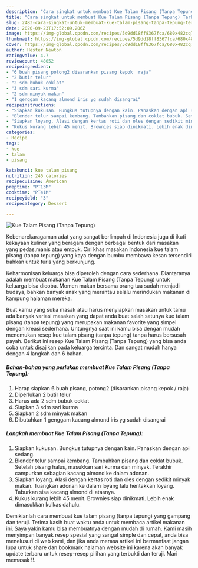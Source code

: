 ```yaml
---
description: "Cara singkat untuk membuat Kue Talam Pisang (Tanpa Tepung) Terbukti"
title: "Cara singkat untuk membuat Kue Talam Pisang (Tanpa Tepung) Terbukti"
slug: 2483-cara-singkat-untuk-membuat-kue-talam-pisang-tanpa-tepung-terbukti
date: 2020-09-23T17:52:09.206Z
image: https://img-global.cpcdn.com/recipes/5d9dd18ff8367fca/680x482cq70/kue-talam-pisang-tanpa-tepung-foto-resep-utama.jpg
thumbnail: https://img-global.cpcdn.com/recipes/5d9dd18ff8367fca/680x482cq70/kue-talam-pisang-tanpa-tepung-foto-resep-utama.jpg
cover: https://img-global.cpcdn.com/recipes/5d9dd18ff8367fca/680x482cq70/kue-talam-pisang-tanpa-tepung-foto-resep-utama.jpg
author: Hester Newton
ratingvalue: 4.7
reviewcount: 48052
recipeingredient:
- "6 buah pisang potong2 disarankan pisang kepok  raja"
- "2 butir telur"
- "2 sdm bubuk coklat"
- "3 sdm sari kurma"
- "2 sdm minyak makan"
- "1 genggam kacang almond iris yg sudah disangrai"
recipeinstructions:
- "Siapkan kukusan. Bungkus tutupnya dengan kain. Panaskan dengan api sedang."
- "Blender telur sampai kembang. Tambahkan pisang dan coklat bubuk. Setelah pisang halus, masukkan sari kurma dan minyak. Terakhir campurkan sebagian kacang almond ke dalam adonan."
- "Siapkan loyang. Alasi dengan kertas roti dan oles dengan sedikit minyak makan. Tuangkan adonan ke dalam loyang lalu hentakkan loyang. Taburkan sisa kacang almond di atasnya."
- "Kukus kurang lebih 45 menit. Brownies siap dinikmati. Lebih enak dimasukkan kulkas dahulu."
categories:
- Recipe
tags:
- kue
- talam
- pisang

katakunci: kue talam pisang 
nutrition: 246 calories
recipecuisine: American
preptime: "PT13M"
cooktime: "PT41M"
recipeyield: "3"
recipecategory: Dessert

---
```



![Kue Talam Pisang (Tanpa Tepung)](https://img-global.cpcdn.com/recipes/5d9dd18ff8367fca/680x482cq70/kue-talam-pisang-tanpa-tepung-foto-resep-utama.jpg)

Kebenarekaragaman adat yang sangat berlimpah di Indonesia juga di ikuti kekayaan kuliner yang beragam dengan berbagai bentuk dari masakan yang pedas,manis atau empuk. Ciri khas masakan Indonesia kue talam pisang (tanpa tepung) yang kaya dengan bumbu membawa kesan tersendiri bahkan untuk turis yang berkunjung.


Keharmonisan keluarga bisa diperoleh dengan cara sederhana. Diantaranya adalah membuat makanan Kue Talam Pisang (Tanpa Tepung) untuk keluarga bisa dicoba. Momen makan bersama orang tua sudah menjadi budaya, bahkan banyak anak yang merantau selalu merindukan makanan di kampung halaman mereka.



Buat kamu yang suka masak atau harus menyiapkan masakan untuk tamu ada banyak variasi masakan yang dapat anda buat salah satunya kue talam pisang (tanpa tepung) yang merupakan makanan favorite yang simpel dengan kreasi sederhana. Untungnya saat ini kamu bisa dengan mudah menemukan resep kue talam pisang (tanpa tepung) tanpa harus bersusah payah.
Berikut ini resep Kue Talam Pisang (Tanpa Tepung) yang bisa anda coba untuk disajikan pada keluarga tercinta. Dan sangat mudah hanya dengan 4 langkah dan 6 bahan.


<!--inarticleads1-->

##### Bahan-bahan yang perlukan membuat Kue Talam Pisang (Tanpa Tepung):

1. Harap siapkan 6 buah pisang, potong2 (disarankan pisang kepok / raja)
1. Diperlukan 2 butir telur
1. Harus ada 2 sdm bubuk coklat
1. Siapkan 3 sdm sari kurma
1. Siapkan 2 sdm minyak makan
1. Dibutuhkan 1 genggam kacang almond iris yg sudah disangrai




<!--inarticleads2-->

##### Langkah membuat  Kue Talam Pisang (Tanpa Tepung):

1. Siapkan kukusan. Bungkus tutupnya dengan kain. Panaskan dengan api sedang.
1. Blender telur sampai kembang. Tambahkan pisang dan coklat bubuk. Setelah pisang halus, masukkan sari kurma dan minyak. Terakhir campurkan sebagian kacang almond ke dalam adonan.
1. Siapkan loyang. Alasi dengan kertas roti dan oles dengan sedikit minyak makan. Tuangkan adonan ke dalam loyang lalu hentakkan loyang. Taburkan sisa kacang almond di atasnya.
1. Kukus kurang lebih 45 menit. Brownies siap dinikmati. Lebih enak dimasukkan kulkas dahulu.




Demikianlah cara membuat kue talam pisang (tanpa tepung) yang gampang dan teruji. Terima kasih buat waktu anda untuk membaca artikel makanan ini. Saya yakin kamu bisa membuatnya dengan mudah di rumah. Kami masih menyimpan banyak resep spesial yang sangat simple dan cepat, anda bisa menelusuri di web kami, dan jika anda merasa artikel ini bermanfaat jangan lupa untuk share dan bookmark halaman website ini karena akan banyak update terbaru untuk resep-resep pilihan yang terbukti dan teruji. Mari memasak !!. 
